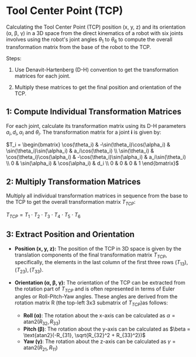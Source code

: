 # Tool Center Point (TCP)

Calculating the Tool Center Point (TCP) position (x, y, z) and its orientation (α, β, γ) in a 3D space from the direct kinematics of a robot with six joints involves using the robot's joint angles $\theta_1$ to $\theta_6$ to compute the overall transformation matrix from the base of the robot to the TCP.

Steps:

1) Use Denavit-Hartenberg (D-H) convention to get the transformation matrices for each joint.

2) Multiply these matrices to get the final position and orientation of the TCP.

## 1: Compute Individual Transformation Matrices

For each joint, calculate its transformation matrix using its D-H parameters $a_i, d_i,\alpha_i$ and $\theta_i$. The transformation matrix for a joint **i** is given by:

$T_i = \begin{bmatrix}
\cos(\theta_i) & -\sin(\theta_i)\cos(\alpha_i) & \sin(\theta_i)\sin(\alpha_i) & a_i\cos(\theta_i) \\
\sin(\theta_i) & \cos(\theta_i)\cos(\alpha_i) & -\cos(\theta_i)\sin(\alpha_i) & a_i\sin(\theta_i) \\
0 & \sin(\alpha_i) & \cos(\alpha_i) & d_i \\
0 & 0 & 0 & 1
\end{bmatrix}$

## 2: Multiply Transformation Matrices

Multiply all individual transformation matrices in sequence from the base to the TCP to get the overall transformation matrix $T_{TCP}$:

$T_{TCP} = T_1 \cdot T_2 \cdot T_3 \cdot T_4 \cdot T_5 \cdot T_6$

## 3: Extract Position and Orientation

- **Position (x, y, z):** The position of the TCP in 3D space is given by the translation components of the final transformation matrix $T_{TCP}$, specifically, the elements in the last column of the first three rows $(T_{13}), (T_{23}), (T_{33})$.

- **Orientation (α, β, γ):** The orientation of the TCP can be extracted from the rotation part of $T_{TCP}$ and is often represented in terms of Euler angles or Roll-Pitch-Yaw angles. These angles are derived from the rotation matrix R (the top-left 3x3 submatrix of $T_{TCP}$)as follows:

  - **Roll (α)**: The rotation about the x-axis can be calculated as $\alpha = \text{atan2}(R_{32}, R_{33})$
  - **Pitch (β)**: The rotation about the y-axis can be calculated as $\beta = \text{atan2}(-R_{31}, \sqrt{R_{32}^2 + R_{33}^2})$
  - **Yaw (γ)**: The rotation about the z-axis can be calculated as $\gamma = \text{atan2}(R_{21}, R_{11})$
